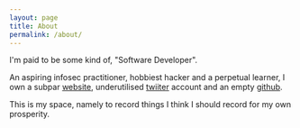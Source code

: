 ```yaml
---
layout: page
title: About
permalink: /about/
---
```


I'm paid to be some kind of, "Software Developer".

An aspiring infosec practitioner, hobbiest hacker and a perpetual learner, I own a subpar 
[website](https://www.wulfgar.pro), underutilised [twiiter](https://twitter.com/wulfgarpro) account and an
empty [github](https://www.github.com/wulfgarpro).

This is my space, namely to record things I think I should record for my own prosperity.
